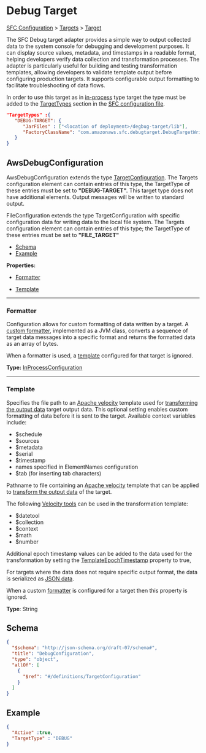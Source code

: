 # Debug Target

[SFC Configuration](../core/sfc-configuration.md) > [Targets](../core/sfc-configuration.md#targets) >  [Target](../core/target-configuration.md)

The SFC Debug target adapter provides a simple way to output collected data to the system console for debugging and development purposes. It can display source values, metadata, and timestamps in a readable format, helping developers verify data collection and transformation processes. The adapter is particularly useful for building and testing transformation templates, allowing developers to validate template output before configuring production targets. It supports configurable output formatting to facilitate troubleshooting of data flows.

In order to use this target as in [in-process](../sfc-running-targets.md#running-targets-in-process) type target the type must be added to the [TargetTypes](../core/sfc-configuration.md#TargetTypes) section in the [SFC configuration file](../core/sfc-configuration.md).

```json
"TargetTypes" :{
   "DEBUG-TARGET": {
      "JarFiles" : ["<location of deployment>/degbug-target/lib"],
      "FactoryClassName": "com.amazonaws.sfc.debugtarget.DebugTargetWriter"
   }
}
```



## AwsDebugConfiguration

AwsDebugConfiguration extends the type  [TargetConfiguration](../core/target-configuration.md). The Targets configuration element can contain entries of this type, the TargetType of these entries must be set to **"DEBUG-TARGET".** This target type does not have additional elements. Output messages will be written to standard output.

FileConfiguration extends the type  TargetConfiguration with specific configuration data for writing data to the local file system. The Targets configuration element can contain entries of this type; the TargetType of these entries must be set to **"FILE_TARGET"**

- [Schema](#schema)
- [Example](#example)

**Properties:**

- [Formatter](#formatter)

- [Template](#template)

---

### Formatter

Configuration allows for custom formatting of data written by a target. A [custom formatter](../sfc-extending.md#custom-formatters), implemented as a JVM class, converts a sequence of target data messages into a specific format and returns the formatted data as an array of bytes.

When a formatter is used, a [template](#template) configured for that target is ignored.

**Type:** [InProcessConfiguration](../core/in-process-configuration.md)

---

### Template

Specifies the file path to an [Apache velocity](https://velocity.apache.org/)  template used for  [transforming the output data](../sfc-target-templates.md) target output data. This optional setting enables custom formatting of data before it is sent to the target. Available context variables include:

- $schedule
- $sources
- $metadata
- $serial
- $timestamp
- names specified in ElementNames configuration
- $tab (for inserting tab characters)

Pathname to file containing an [Apache velocity](https://velocity.apache.org/) template that can be applied to [transform the output data](../sfc-target-templates.md) of the target.

The following [Velocity tools](https://velocity.apache.org/tools/3.1/tools-summary.html) can be used in the transformation template:

- $datetool
- $collection
- $context
- $math
- $number

Additional epoch timestamp values can be added to the data used for the transformation by setting the [TemplateEpochTimestamp](../core/target-configuration.md#templateepochtimestamp) property to true,

For targets where the data does not require specific output format, the data is serialized as [JSON data](../sfc-data-format.md#sfc-output-data-schemas).

When a custom [formatter](#formatter) is configured for a target then this property is ignored.

**Type**: String



## Schema

```json
{
  "$schema": "http://json-schema.org/draft-07/schema#",
  "title": "DebugConfiguration",
  "type": "object",
  "allOf": [
    {
      "$ref": "#/definitions/TargetConfiguration"
    }
  ]
}
```



## Example

```json
{
  "Active" :true,
  "TargetType" : "DEBUG"
}
```

